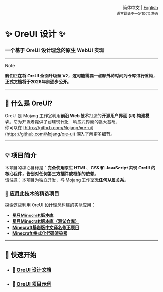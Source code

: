 <div align="right">

简体中文 | <a href="/README-en_US.md">English</a><br><sup>语言翻译不一定100%准确</sup>

</div>

# ✨ OreUI 设计 ✨

### 一个基于 OreUI 设计理念的**原生 WebUI 实现**

---

> [!NOTE]  
> **我们正在将 OreUI 全面升级至 V2，这可能需要一点额外的时间对仓库进行重构，正式文档将于2026年前逐步公开。**

---

## 🚀 什么是 OreUI?

OreUI 是 Mojang 工作室利用**前沿 Web 技术**打造的**开源用户界面 (UI) 构建模块**。它为开发者提供了创建现代化、响应式界面的强大基础。  
你可以在 [https://github.com/Mojang/ore-ui](https://github.com/Mojang/ore-ui) 深入了解更多细节。

---

## 💡 项目简介

本项目的核心目标是：**完全使用原生 HTML、CSS 和 JavaScript 实现 OreUI 的核心组件，告别对任何第三方插件或框架的依赖**。  
请注意：本项目为独立开发，与 Mojang 工作室**无任何从属关系**。

### 🌟 应用此技术的精选项目

探索这些利用 OreUI 设计理念构建的实际应用：

* [**星月Minecraft版本库**](https://github.com/Spectrollay/minecraft_repository)
* [**星月Minecraft版本库（测试仓库）**](https://github.com/Spectrollay/minecraft_repository_test)
* [**Minecraft基岩版中文译名修正项目**](https://github.com/Spectrollay/mclang_cn)
* [**Minecraft 格式化代码渲染器**](https://github.com/Spectrollay/minecraft_formatting_code_online)

---

## 🚀 快速开始

* ### 📖 [**OreUI 设计文档**](https://spectrollay.github.io/OreUI)
* ### 🎨 [**OreUI 项目示例**](https://spectrollay.github.io/minecraft_repository)
